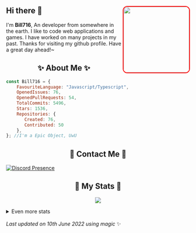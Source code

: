 ## Hi there 👋 <img align="right" style="border: 2px solid red; border-radius: 12px;" src="https://media.discordapp.net/attachments/836279726003322991/870031250516217866/abdala.png?width=712&height=702" width="180" />
I'm **Bill716**, An developer from somewhere in the earth. I like to code web applications and games. I have worked on many projects in my past. Thanks for visiting my github profile. Have a great day ahead!~

<h2 align="center">✨ About Me ✨</h2>

```js
const Bill716 = {
    FavouriteLanguage: "Javascript/Typescript",
    OpenedIssues: 76,
    OpenedPullRequests: 54,
    TotalCommits: 5496,
    Stars: 1536,
    Repositories: {
       Created: 76,
       Contributed: 50
    },
}; //I'm a Epic Object, UwU
```

<h2 align="center">💬 Contact Me 💬</h2>

[![Discord Presence](https://lanyard.cnrad.dev/api/640512148786642947)](https://discord.com/users/640512148786642947)

<h2 align="center">🚀 My Stats 🚀</h2>
<p align="center">
    <img src="https://github-readme-streak-stats.herokuapp.com/?user=SudhanPlayz&theme=tokyonight" />
</p>
<details>
    <summary>
        Even more stats
    </summary>
    <br />
    <p align="center">
        <img src="https://github-profile-trophy.vercel.app/?username=SudhanPlayz&theme=dracula" />
    </p>
    <p align="center">
        <img src="https://github-readme-stats.vercel.app/api?username=Bill716&theme=tokyonight&count_private=true&show_icons=true&include_all_commits=true" />
    </p>
    <p align="center">
        <img src="https://github-readme-stats.vercel.app/api/top-langs/?username=stuyy&layout=compact&theme=dark" />
    </p>
</details>

<br />
<!-- Last updated on Sat Jan 22 2022 18:16:37 GMT+0000 (Coordinated Universal Time) ;-;-->
<i>Last updated on 10th June 2022 using magic</i> ✨
